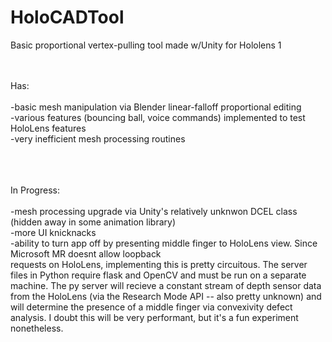 # HoloCADTool

Basic proportional vertex-pulling tool made w/Unity for Hololens 1<br><br><br>

Has:<br><br>
-basic mesh manipulation via Blender linear-falloff proportional editing <br>
-various features (bouncing ball, voice commands) implemented to test HoloLens features<br>
-very inefficient mesh processing routines<br><br><br><br>

In Progress:<br><br>
-mesh processing upgrade via Unity's relatively unknwon DCEL class (hidden away in some animation library) <br>
-more UI knicknacks<br>
-ability to turn app off by presenting middle finger to HoloLens view.  Since Microsoft MR doesnt allow loopback<br>
requests on HoloLens, implementing this is pretty circuitous.  The server files in Python require flask and OpenCV
and must be run on a separate machine.  The py server will recieve a constant stream of depth sensor data 
from the HoloLens (via the Research Mode API -- also pretty unknown) and will determine the presence of a middle finger via 
convexivity defect analysis.  I doubt this will be very performant, but it's a fun experiment nonetheless.
